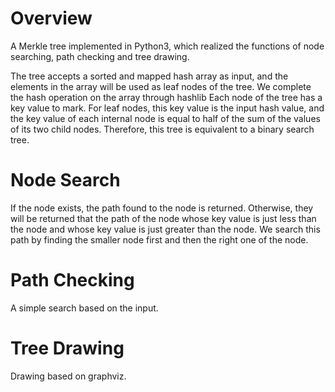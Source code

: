 # Overview
A Merkle tree implemented in Python3, which realized the functions of node searching, path checking and tree drawing.

The tree accepts a sorted and mapped hash array as input, and the elements in the array will be used as leaf nodes of the tree. 
We complete the hash operation on the array through hashlib
Each node of the tree has a key value to mark. For leaf nodes, this key value is the input hash value, and the key value of each internal node is equal to half of the sum of the values of its two child nodes. 
Therefore, this tree is equivalent to a binary search tree.

# Node Search
If the node exists, the path found to the node is returned.
Otherwise, they will be returned that the path of the node whose key value is just less than the node and whose key value is just greater than the node.
We search this path by finding the smaller node first and then the right one of the node.

# Path Checking
A simple search based on the input.

# Tree Drawing
Drawing based on graphviz.
